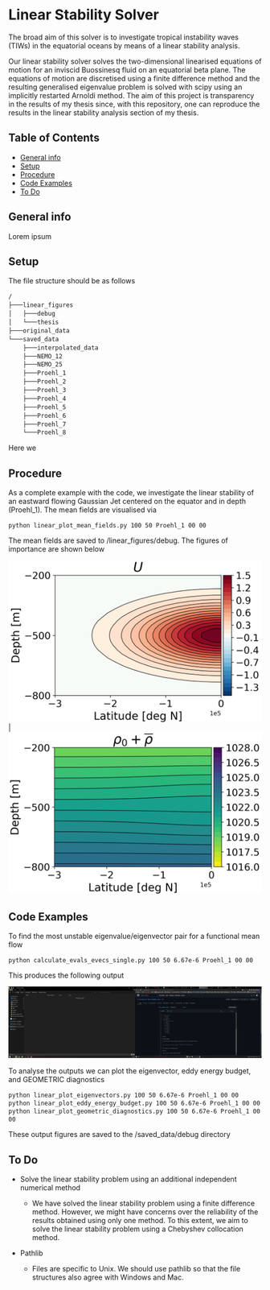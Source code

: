 # Linear Stability Solver

The broad aim of this solver is to investigate tropical instability waves (TIWs) in the equatorial oceans by means of a linear stability analysis.

Our linear stability solver solves the two-dimensional linearised equations of motion for an inviscid Buossinesq fluid on an equatorial beta plane. The equations of motion are discretised using a finite difference method and the resulting generalised eigenvalue problem is solved with scipy using an implicitly restarted Arnoldi method. The aim of this project is transparency in the results of my thesis since, with this repository, one can reproduce the results in the linear stability analysis section of my thesis.
 
## Table of Contents
* [General info](#general-info)
* [Setup](#setup)
* [Procedure](#procedure)
* [Code Examples](#codeexamples)
* [To Do](#todo)

## General info

Lorem ipsum

## Setup

The file structure should be as follows

```bash
/
├───linear_figures
│   ├───debug
│   └───thesis
├───original_data
└───saved_data
    ├───interpolated_data
    ├───NEMO_12
    ├───NEMO_25
    ├───Proehl_1
    ├───Proehl_2
    ├───Proehl_3
    ├───Proehl_4
    ├───Proehl_5
    ├───Proehl_6
    ├───Proehl_7
    └───Proehl_8
```

Here we 

## Procedure

As a complete example with the code, we investigate the linear stability of an eastward flowing Gaussian Jet centered on the equator and in depth (Proehl_1). The mean fields are visualised via

```
python linear_plot_mean_fields.py 100 50 Proehl_1 00 00
```

The mean fields are saved to /linear_figures/debug. The figures of importance are shown below

![](/images/U_Proehl_1.png)  |  ![](/images/r_Proehl_1.png)

## Code Examples

To find the most unstable eigenvalue/eigenvector pair for a functional mean flow

```
python calculate_evals_evecs_single.py 100 50 6.67e-6 Proehl_1 00 00
```

This produces the following output

![Figure](/images/example_screenshot.png)

To analyse the outputs we can plot the eigenvector, eddy energy budget, and GEOMETRIC diagnostics
```
python linear_plot_eigenvectors.py 100 50 6.67e-6 Proehl_1 00 00
python linear_plot_eddy_energy_budget.py 100 50 6.67e-6 Proehl_1 00 00
python linear_plot_geometric_diagnostics.py 100 50 6.67e-6 Proehl_1 00 00
```
These output figures are saved to the /saved_data/debug directory

## To Do

* Solve the linear stability problem using an additional independent numerical method
  - We have solved the linear stability problem using a finite difference method. However, we might have concerns over the reliability of the results obtained using only one method. To this extent, we aim to solve the linear stability problem using a Chebyshev collocation method.

* Pathlib
  - Files are specific to Unix. We should use pathlib so that the file structures also agree with Windows and Mac.


